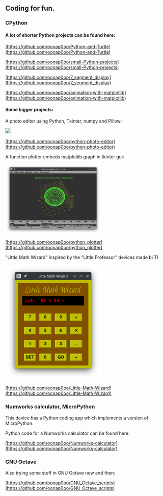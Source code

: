 ## Coding for fun.

### CPython

#### A lot of shorter Python projects can be found here:

[https://github.com/oonap0oo/Python-and-Turtle](https://github.com/oonap0oo/Python-and-Turtle)

[https://github.com/oonap0oo/small-Python-projects](https://github.com/oonap0oo/small-Python-projects)

[https://github.com/oonap0oo/7_segment_display](https://github.com/oonap0oo/7_segment_display)

[https://github.com/oonap0oo/animation-with-matplotlib](https://github.com/oonap0oo/animation-with-matplotlib)

#### Some bigger projects:

A photo editor using Python, Tkinter, numpy and Pillow:

<img src = "https://github.com/oonap0oo/python-photo-editor/blob/main/python_photo_editor_screenshot.png" width="300"></img>

[https://github.com/oonap0oo/python-photo-editor](https://github.com/oonap0oo/python-photo-editor)

A function plotter embeds matplotlib graph in tkinter gui:

<img src = "https://github.com/oonap0oo/python_plotter/blob/main/plotter2.png" width="300"></img>

[https://github.com/oonap0oo/python_plotter](https://github.com/oonap0oo/python_plotter)

"Little Math Wizard" inspired by the "Little Professor" devices made bi TI

<img src = "https://github.com/oonap0oo/Little-Math-Wizard/blob/main/littlewizard.png" width="300"></img>

[https://github.com/oonap0oo/Little-Math-Wizard](https://github.com/oonap0oo/Little-Math-Wizard)

### Numworks calculator, MicroPython

This device has a Python coding app which implements a version of MicroPython.

Python code for a Numworks calculator can be found here:

[https://github.com/oonap0oo/Numworks-calculator](https://github.com/oonap0oo/Numworks-calculator)


### GNU Octave

Also trying some stuff in GNU Octave now and then:

[https://github.com/oonap0oo/GNU_Octave_scripts](https://github.com/oonap0oo/GNU_Octave_scripts)

<!---
oonap0oo/oonap0oo is a ✨ special ✨ repository because its `README.md` (this file) appears on your GitHub profile.
You can click the Preview link to take a look at your changes.
--->
